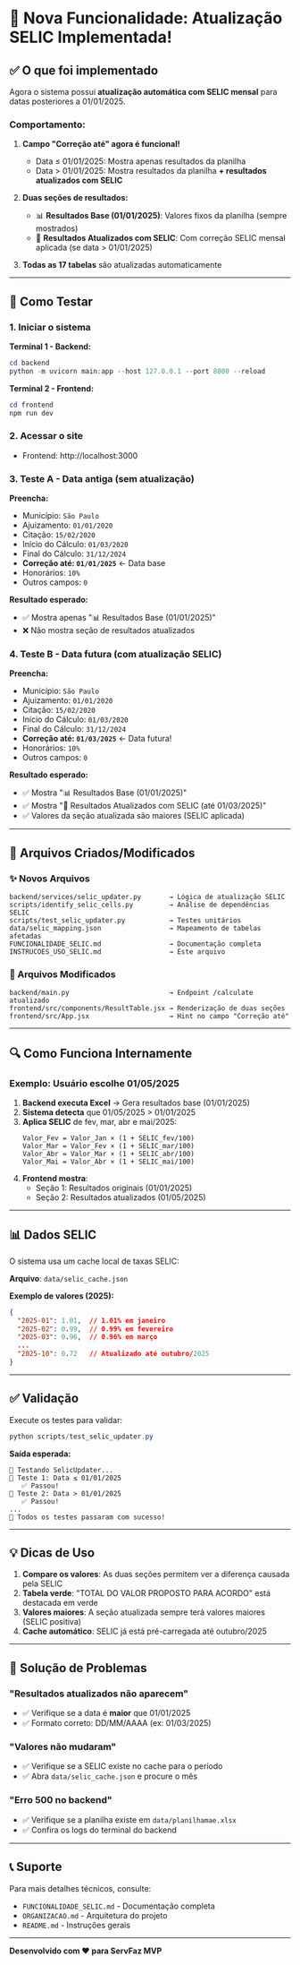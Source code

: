 # 🚀 Nova Funcionalidade: Atualização SELIC Implementada!

## ✅ O que foi implementado

Agora o sistema possui **atualização automática com SELIC mensal** para datas posteriores a 01/01/2025.

### Comportamento:

1. **Campo "Correção até" agora é funcional!**
   - Data ≤ 01/01/2025: Mostra apenas resultados da planilha
   - Data > 01/01/2025: Mostra resultados da planilha **+ resultados atualizados com SELIC**

2. **Duas seções de resultados:**
   - 📊 **Resultados Base (01/01/2025)**: Valores fixos da planilha (sempre mostrados)
   - 🔄 **Resultados Atualizados com SELIC**: Com correção SELIC mensal aplicada (se data > 01/01/2025)

3. **Todas as 17 tabelas** são atualizadas automaticamente

---

## 🧪 Como Testar

### 1. Iniciar o sistema

**Terminal 1 - Backend:**
```powershell
cd backend
python -m uvicorn main:app --host 127.0.0.1 --port 8000 --reload
```

**Terminal 2 - Frontend:**
```powershell
cd frontend
npm run dev
```

### 2. Acessar o site
- Frontend: http://localhost:3000

### 3. Teste A - Data antiga (sem atualização)

**Preencha:**
- Município: `São Paulo`
- Ajuizamento: `01/01/2020`
- Citação: `15/02/2020`
- Início do Cálculo: `01/03/2020`
- Final do Cálculo: `31/12/2024`
- **Correção até: `01/01/2025`** ← Data base
- Honorários: `10%`
- Outros campos: `0`

**Resultado esperado:**
- ✅ Mostra apenas "📊 Resultados Base (01/01/2025)"
- ❌ Não mostra seção de resultados atualizados

### 4. Teste B - Data futura (com atualização SELIC)

**Preencha:**
- Município: `São Paulo`
- Ajuizamento: `01/01/2020`
- Citação: `15/02/2020`
- Início do Cálculo: `01/03/2020`
- Final do Cálculo: `31/12/2024`
- **Correção até: `01/03/2025`** ← Data futura!
- Honorários: `10%`
- Outros campos: `0`

**Resultado esperado:**
- ✅ Mostra "📊 Resultados Base (01/01/2025)"
- ✅ Mostra "🔄 Resultados Atualizados com SELIC (até 01/03/2025)"
- ✅ Valores da seção atualizada são maiores (SELIC aplicada)

---

## 📁 Arquivos Criados/Modificados

### ✨ Novos Arquivos
```
backend/services/selic_updater.py       → Lógica de atualização SELIC
scripts/identify_selic_cells.py         → Análise de dependências SELIC
scripts/test_selic_updater.py           → Testes unitários
data/selic_mapping.json                 → Mapeamento de tabelas afetadas
FUNCIONALIDADE_SELIC.md                 → Documentação completa
INSTRUCOES_USO_SELIC.md                 → Este arquivo
```

### 🔄 Arquivos Modificados
```
backend/main.py                         → Endpoint /calculate atualizado
frontend/src/components/ResultTable.jsx → Renderização de duas seções
frontend/src/App.jsx                    → Hint no campo "Correção até"
```

---

## 🔍 Como Funciona Internamente

### Exemplo: Usuário escolhe 01/05/2025

1. **Backend executa Excel** → Gera resultados base (01/01/2025)
2. **Sistema detecta** que 01/05/2025 > 01/01/2025
3. **Aplica SELIC** de fev, mar, abr e mai/2025:
   ```
   Valor_Fev = Valor_Jan × (1 + SELIC_fev/100)
   Valor_Mar = Valor_Fev × (1 + SELIC_mar/100)
   Valor_Abr = Valor_Mar × (1 + SELIC_abr/100)
   Valor_Mai = Valor_Abr × (1 + SELIC_mai/100)
   ```
4. **Frontend mostra**:
   - Seção 1: Resultados originais (01/01/2025)
   - Seção 2: Resultados atualizados (01/05/2025)

---

## 📊 Dados SELIC

O sistema usa um cache local de taxas SELIC:

**Arquivo**: `data/selic_cache.json`

**Exemplo de valores (2025):**
```json
{
  "2025-01": 1.01,  // 1.01% em janeiro
  "2025-02": 0.99,  // 0.99% em fevereiro
  "2025-03": 0.96,  // 0.96% em março
  ...
  "2025-10": 0.72   // Atualizado até outubro/2025
}
```

---

## ✅ Validação

Execute os testes para validar:

```powershell
python scripts/test_selic_updater.py
```

**Saída esperada:**
```
🧪 Testando SelicUpdater...
📝 Teste 1: Data ≤ 01/01/2025
   ✅ Passou!
📝 Teste 2: Data > 01/01/2025
   ✅ Passou!
...
🎉 Todos os testes passaram com sucesso!
```

---

## 💡 Dicas de Uso

1. **Compare os valores**: As duas seções permitem ver a diferença causada pela SELIC
2. **Tabela verde**: "TOTAL DO VALOR PROPOSTO PARA ACORDO" está destacada em verde
3. **Valores maiores**: A seção atualizada sempre terá valores maiores (SELIC positiva)
4. **Cache automático**: SELIC já está pré-carregada até outubro/2025

---

## 🐛 Solução de Problemas

### "Resultados atualizados não aparecem"
- ✅ Verifique se a data é **maior** que 01/01/2025
- ✅ Formato correto: DD/MM/AAAA (ex: 01/03/2025)

### "Valores não mudaram"
- ✅ Verifique se a SELIC existe no cache para o período
- ✅ Abra `data/selic_cache.json` e procure o mês

### "Erro 500 no backend"
- ✅ Verifique se a planilha existe em `data/planilhamae.xlsx`
- ✅ Confira os logs do terminal do backend

---

## 📞 Suporte

Para mais detalhes técnicos, consulte:
- `FUNCIONALIDADE_SELIC.md` - Documentação completa
- `ORGANIZACAO.md` - Arquitetura do projeto
- `README.md` - Instruções gerais

---

**Desenvolvido com ❤️ para ServFaz MVP**
